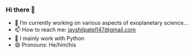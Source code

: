 ### Hi there 👋

- 🔭 I’m currently working on various aspects of exoplanetary science...
- 📫 How to reach me: jayshilpatel147@gmail.com
- 💬 I mainly work with Python
- 😄 Pronouns: He/him/his

<!--
**Jayshil/Jayshil** is a ✨ _special_ ✨ repository because its `README.md` (this file) appears on your GitHub profile.



### GitHub Stats
![Jayshil's GitHub stats](https://github-readme-stats.vercel.app/api?username=Jayshil&show_icons=true)

### Top Languages
[![Top Langs](https://github-readme-stats.vercel.app/api/top-langs/?username=Jayshil&layout=compact)](https://github.com/anuraghazra/github-readme-stats)

- 🔭 I’m currently working in exoplanetary science...
- 🌱 I’m currently learning ...
- 👯 I’m looking to collaborate on ...
- 🤔 I’m looking for help with ...
- 💬 Ask me about ...
- 📫 How to reach me: ...
- 😄 Pronouns: ...
- ⚡ Fun fact: ...
-->
